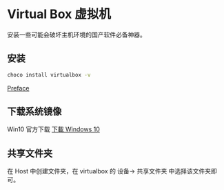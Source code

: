 # Virtual Box 虚拟机

安装一些可能会破坏主机环境的国产软件必备神器。

## 安装

```bash
choco install virtualbox -v
```

[Preface](https://docs.oracle.com/en/virtualization/virtualbox/7.0/user/preface.html#preface)


## 下载系统镜像

Win10 官方下载 [下載 Windows 10](https://www.microsoft.com/zh-hk/software-download/windows10)

## 共享文件夹

在 Host 中创建文件夹，在 virtualbox 的 设备-> 共享文件夹 中选择该文件夹即可。